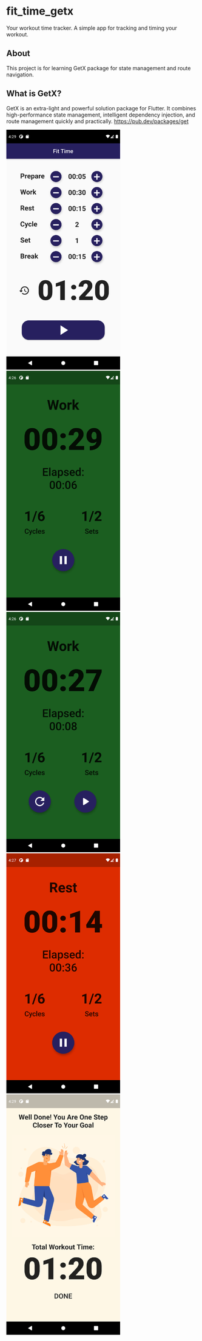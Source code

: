 # fit_time_getx

Your workout time tracker. A simple app for tracking and timing your workout.

## About
This project is for learning GetX package for state management and route navigation.

## What is GetX?
GetX is an extra-light and powerful solution package for Flutter. It combines high-performance state management, intelligent dependency injection, and route management quickly and practically. <https://pub.dev/packages/get>

<img src="screenshots/input_screen.png" width="300"> <img src="screenshots/work.png" width="300">
<img src="screenshots/pause_work.png" width="300"><img src="screenshots/rest.png" width="300">
<img src="screenshots/finished.png" width="300">

